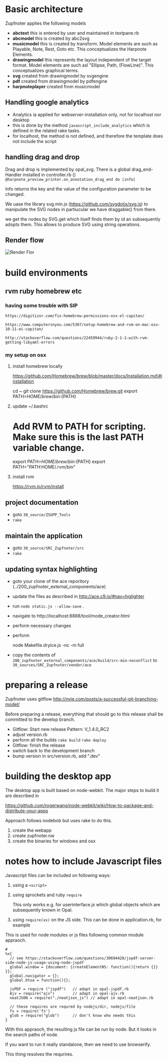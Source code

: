 # Basic architecture

Zupfnoter applies the following models

-   **abctext** this is entered by user and maintained in textpane.rb
-   **abcmodel** this is created by abc2svg
-   **musicmodel** this is created by transform. Model elements are such
    as Playable, Note, Rest, Goto etc. This conceptualizes the Harpnote
    Elements.
-   **drawingmodel** this represents the layout independent of the
    target format. Model elements are such asl "Ellipse, Path,
    (FlowLine)". This conceptualizes graphical terms.
-   **svg** created from drawingmodel by svgengine
-   **pdf** created from drawingmodel by pdfengine
-   **harpnoteplayer** created from musicmodel

## Handling google analytics

-   Analytics ia applied for webserver-installation only, not for
    localhost nor desktop
-   this is done by the method `javascript_include_analytics` which is
    defined in the related rake tasks.
-   for localhost, the method is not defined, and therefore the template
    does not include the script

## handling drag and drop

Drag and drop is implemented by opal_svg. There is a global
drag_end-Handler installed in controller.rb ()
`@harpnote_preview_printer.on_annotation_drag_end do |info|`

Info returns the key and the value of the configuration parameter to be
changed.

We uase the library svg.min.js (https://github.com/svgdotjs/svg.js) to
manipulate the SVG nodes in partiucular we have draggable() from there.

we get the nodes by SVG.get which itself finds them by id an
subsequently adopts them. This allows to produce SVG using string
operations.

## Render flow

![Render Flor](../ZGEN_uml/zn_render-and-select.png)

# build environments

## rvm ruby homebrew etc

### having some trouble with SIP

    https://digitizor.com/fix-homebrew-permissions-osx-el-capitan/

    https://www.computersnyou.com/5307/setup-homebrew-and-rvm-on-mac-osx-10-11-ei-capitan/

    http://stackoverflow.com/questions/22459944/ruby-2-1-1-with-rvm-getting-libyaml-errors

### my setup on osx

1.  install homebrew locally

    https://github.com/Homebrew/brew/blob/master/docs/Installation.md\#installation

    cd \~ git clone https://github.com/Homebrew/brew.git export
    PATH=${HOME}/brew/bin:${PATH}

2.  update \~/.bashrc

    # Add RVM to PATH for scripting. Make sure this is the last PATH variable change.

    export PATH=${HOME}/brew/bin:${PATH} export
    PATH="$PATH:$HOME/.rvm/bin"

3.  install rvm

    https://rvm.io/rvm/install

## project documentation

-   goto `30_source/ZSUPP_Tools`
-   `rake`

## maintain the application

-   goto `30_source/SRC_Zupfnoter/src`
-   `rake`

## updating syntax highlighting

-   goto your clone of the ace reporitory
    (../200_zupfnoter_external_components/ace)
-   update the files as described in <http://ace.c9.io/#nav=higlighter>
-   run `node static.js --allow-save` .
-   navigate to http://localhost:8888/tool/mode_creator.html
-   perform necessary changes
-   perform

    node Makefile.dryice.js -nc -m full

-   copy the contents of
    `200_zupfnoter_external_components/ace/build/src-min-noconflict` to
    `30_sources/SRC_Zupfnoter/vendor/ace`

# preparing a release

Zupfnoter uses gitflow
http://nvie.com/posts/a-successful-git-branching-model/

Before preparing a release, everything that should go to this release
shall be committed to the develop branch.

-   Gitflow: Start new release Pattern: V_1.4.0_RC2
-   adjust version.rb
-   perform all the builds `rake build` `rake deploy`
-   Gitflow: finish the release
-   switch back to the development branch
-   bump version in src/version.rb, add ".dev"

# building the desktop app

The desktop app is built based on node-webkit. The major steps to build
it are described in

https://github.com/rogerwang/node-webkit/wiki/How-to-package-and-distribute-your-apps

Approach follows nodebob but uses rake to do this.

1.  create the webapp
2.  create zupfnoter.nw
3.  create the binaries for windows and osx

# notes how to include Javascript files

Javascript files can be included on following ways:

1.  using a `<script>`

2.  using sprockets and ruby `require`

    This only works e.g. for userinterface.js which global objects which
    are subsequently known in Opal.

3.  using `require(xx)` on the JS side. This can be done in
    application.rb, for example

This is used for node modules or js files following common module
appraoch.

``` {.ruby}
#
%x{
  // see https://stackoverflow.com/questions/30694428/jspdf-server-side-node-js-usage-using-node-jspdf
  global.window = {document: {createElementNS: function(){return {}} }};
  global.navigator = {};
  global.btoa = function(){};

  jsPDF = require ("jspdf")   // adapt in opal-jspdf.rb
  Ajv = require("ajv")        // adapt in opal-ajv.rb
  neatJSON = require("./neatjson_js") // adapt in opal-neatjson.rb

  // these requires are requred by nodejs/dir, nodejs/file
  fs = require('fs')
  glob = require("glob")      // don't know who needs this
}
```

With this appraoch, the resulting js file can be run by node. But it
looks in the search paths of node.

If you want to run it really standalone, then we need to use browserify.

This thing resolves the requrires.
